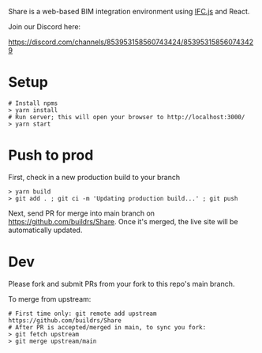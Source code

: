 Share is a web-based BIM integration environment using [IFC.js](https://github.com/IFCjs/web-ifc-viewer) and React.

Join our Discord here:

https://discord.com/channels/853953158560743424/853953158560743429

# Setup
```
# Install npms
> yarn install
# Run server; this will open your browser to http://localhost:3000/
> yarn start
```

# Push to prod
First, check in a new production build to your branch
```
> yarn build
> git add . ; git ci -m 'Updating production build...' ; git push
```

Next, send PR for merge into main branch on https://github.com/buildrs/Share.  Once it's merged, the live site will be automatically updated.

# Dev
Please fork and submit PRs from your fork to this repo's main branch.

To merge from upstream:
```
# First time only: git remote add upstream https://github.com/buildrs/Share
# After PR is accepted/merged in main, to sync you fork:
> git fetch upstream
> git merge upstream/main
```
